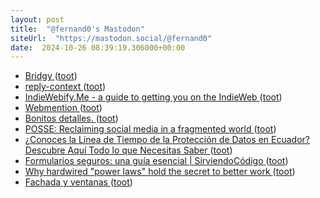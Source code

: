 ```yaml
---
layout: post
title:  "@fernand0's Mastodon"
siteUrl:  "https://mastodon.social/@fernand0"
date:  2024-10-26 08:39:19.306000+00:00
---
```

*  [Bridgy ](https://brid.gy) ([toot](https://mastodon.social/@fernand0/113372820884788683))
*  [reply-context ](https://indieweb.org/reply-contex) ([toot](https://mastodon.social/@fernand0/113371750143655726))
*  [IndieWebify.Me - a guide to getting you on the IndieWeb ](https://indiewebify.me) ([toot](https://mastodon.social/@fernand0/113371150499137335))
*  [Webmention ](https://indieweb.org/Webmentio) ([toot](https://mastodon.social/@fernand0/113369287253058446))
*  [Bonitos detalles. ](https://avecesunafoto.wordpress.com/2024/10/25/bonitos-detalles) ([toot](https://mastodon.social/@fernand0/113369201725782770))
*  [POSSE: Reclaiming social media in a fragmented world ](https://www.citationneeded.news/posse) ([toot](https://mastodon.social/@fernand0/113368978887342862))
*  [¿Conoces la Línea de Tiempo de la Protección de Datos en Ecuador? Descubre Aquí Todo lo que Necesitas Saber ](https://thecyberadvocate.hashnode.dev/conoces-la-linea-de-tiempo-de-la-proteccion-de-datos-en-ecuador-descubre-aqui-todo-lo-que-necesitas-sabe) ([toot](https://mastodon.social/@fernand0/113368858884812001))
*  [Formularios seguros: una guía esencial \| SirviendoCódigo ](https://sirviendocodigo.com/formularios-seguros-una-guia-esencial) ([toot](https://mastodon.social/@fernand0/113368536818458269))
*  [Why hardwired "power laws" hold the secret to better work ](https://bigthink.com/smart-skills/hyperefficient) ([toot](https://mastodon.social/@fernand0/113367806423606822))
*  [Fachada y ventanas ](https://www.flickr.com/photos/fernand0/54079048312) ([toot](https://mastodon.social/@fernand0/113367674528621759))
